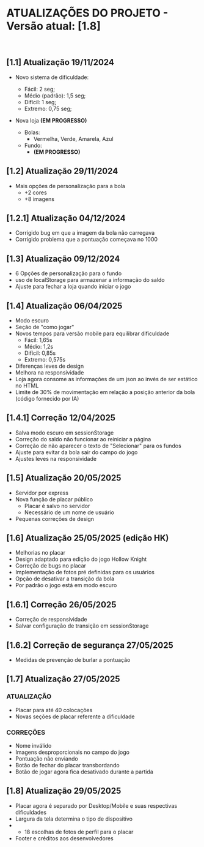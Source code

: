 # ATUALIZAÇÕES DO PROJETO - Versão atual: [1.8]
&nbsp;
## [1.1] Atualização 19/11/2024
    
- Novo sistema de dificuldade:
  - Fácil: 2 seg;
  - Médio (padrão): 1,5 seg;
  - Difícil: 1 seg;
  - Extremo: 0,75 seg;
  
- Nova loja **(EM PROGRESSO)**
  - Bolas:
    - Vermelha, Verde, Amarela, Azul
  - Fundo:
    - **(EM PROGRESSO)**

## [1.2] Atualização 29/11/2024

- Mais opções de personalização para a bola
  - +2 cores
  - +8 imagens

## [1.2.1] Atualização 04/12/2024

- Corrigido bug em que a imagem da bola não carregava
- Corrigido problema que a pontuação começava no 1000
    
## [1.3] Atualização 09/12/2024

- 6 Opções de personalização para o fundo
- uso de localStorage para armazenar a informação do saldo
- Ajuste para fechar a loja quando iniciar o jogo

## [1.4] Atualização 06/04/2025
- Modo escuro
- Seção de "como jogar"
- Novos tempos para versão mobile para equilibrar dificuldade
  - Fácil: 1,65s
  - Médio: 1,2s
  - Difícil: 0,85s
  - Extremo: 0,575s
- Diferenças leves de design
- Melhora na responsividade
- Loja agora consome as informações de um json ao invés de ser estático no HTML
- Limite de 30% de movimentação em relação a posição anterior da bola (código fornecido por IA)

## [1.4.1] Correção 12/04/2025
- Salva modo escuro em sessionStorage
- Correção do saldo não funcionar ao reiniciar a página
- Correção de não aparecer o texto de "Selecionar" para os fundos
- Ajuste para evitar da bola sair do campo do jogo
- Ajustes leves na responsividade

## [1.5] Atualização 20/05/2025
- Servidor por express
- Nova função de placar público
  - Placar é salvo no servidor
  - Necessário de um nome de usuário
- Pequenas correções de design

## [1.6] Atualização 25/05/2025 (edição HK)
- Melhorias no placar
- Design adaptado para edição do jogo Hollow Knight
- Correção de bugs no placar
- Implementação de fotos pré definidas para os usuários
- Opção de desativar a transição da bola
- Por padrão o jogo está em modo escuro

## [1.6.1] Correção 26/05/2025
- Correção de responsividade
- Salvar configuração de transição em sessionStorage

## [1.6.2] Correção de segurança 27/05/2025
- Medidas de prevenção de burlar a pontuação

## [1.7] Atualização 27/05/2025
### ATUALIZAÇÃO
- Placar para até 40 colocações
- Novas seções de placar referente a dificuldade
### CORREÇÕES
- Nome inválido
- Imagens desproporcionais no campo do jogo
- Pontuação não enviando
- Botão de fechar do placar transbordando
- Botão de jogar agora fica desativado durante a partida

## [1.8] Atualização 29/05/2025
- Placar agora é separado por Desktop/Mobile e suas respectivas dificuldades
- Largura da tela determina o tipo de dispositivo
- + 18 escolhas de fotos de perfil para o placar
- Footer e créditos aos desenvolvedores 
